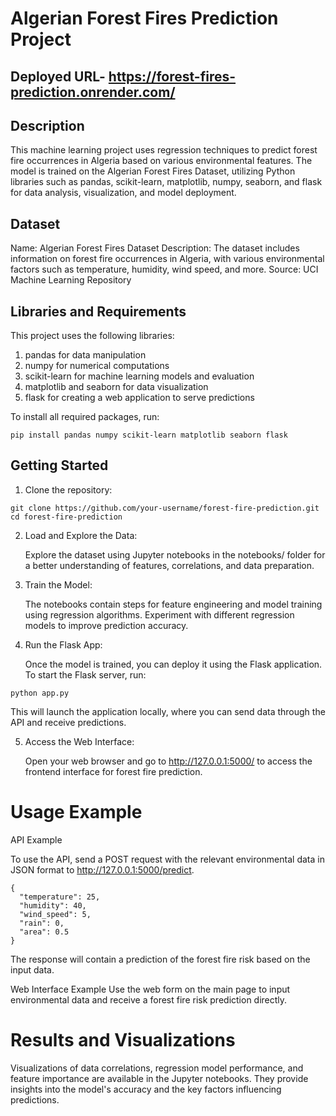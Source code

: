 # Algerian Forest Fires Prediction Project

## Deployed URL- https://forest-fires-prediction.onrender.com/

## Description

This machine learning project uses regression techniques to predict forest fire occurrences in Algeria based on various environmental features. The model is trained on the Algerian Forest Fires Dataset, utilizing Python libraries such as pandas, scikit-learn, matplotlib, numpy, seaborn, and flask for data analysis, visualization, and model deployment.

## Dataset

Name: Algerian Forest Fires Dataset
Description: The dataset includes information on forest fire occurrences in Algeria, with various environmental factors such as temperature, humidity, wind speed, and more.
Source: UCI Machine Learning Repository

## Libraries and Requirements

This project uses the following libraries:

1. pandas for data manipulation
2. numpy for numerical computations
3. scikit-learn for machine learning models and evaluation
4. matplotlib and seaborn for data visualization
5. flask for creating a web application to serve predictions

To install all required packages, run:
```
pip install pandas numpy scikit-learn matplotlib seaborn flask
```

## Getting Started

1. Clone the repository:

```
git clone https://github.com/your-username/forest-fire-prediction.git
cd forest-fire-prediction
```
2. Load and Explore the Data:

    Explore the dataset using Jupyter notebooks in the notebooks/ folder for a better understanding of features, correlations, and data preparation.

3. Train the Model:

    The notebooks contain steps for feature engineering and model training using regression algorithms. Experiment with different regression models to improve prediction accuracy.

4. Run the Flask App:

    Once the model is trained, you can deploy it using the Flask application. To start the Flask server, run:

```
python app.py

```


  This will launch the application locally, where you can send data through the API and receive predictions.

5. Access the Web Interface:

    Open your web browser and go to http://127.0.0.1:5000/ to access the frontend interface for forest fire prediction.

# Usage Example

API Example

  To use the API, send a POST request with the relevant environmental data in JSON format to http://127.0.0.1:5000/predict.

```
{
  "temperature": 25,
  "humidity": 40,
  "wind_speed": 5,
  "rain": 0,
  "area": 0.5
}
```

The response will contain a prediction of the forest fire risk based on the input data.

Web Interface Example
Use the web form on the main page to input environmental data and receive a forest fire risk prediction directly.

# Results and Visualizations
Visualizations of data correlations, regression model performance, and feature importance are available in the Jupyter notebooks. They provide insights into the model's accuracy and the key factors influencing predictions.
